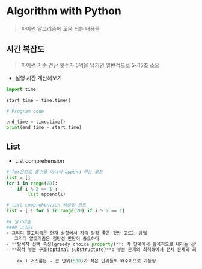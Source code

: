 # Algorithm with Python
> 파이썬 알고리즘에 도움 되는 내용들
## 시간 복잡도 
> 파이썬 기준 연산 횟수가 5억을 넘기면 일반적으로 5~15초 소요
* 실행 시간 계산해보기
```python
import time

start_time = time.time()

# Program code

end_time = time.time()
print(end_time - start_time) 
```

## List
* List comprehension
```python
# for문으로 홀수를 하나씩 append 하는 코드
list = []
for i in range(20):
    if i % 2 == 1 :
        list.append(i)

# list comprehension 사용한 코드
list = [ i for i in range(20) if i % 2 == 1]

## 알고리즘
#### 그리디
> 그리디 알고리즘은 현재 상황에서 지금 당장 좋은 것만 고르는 방법
   그리디 알고리즘은 정당성 판단이 중요하다
- **탐욕적 선택 속성(greedy choice property)**: 각 단계에서 탐욕적으로 내리는 선택이 항상 최적해로 가는 길 중 하나이다.
- **최적 부분 구조(optimal substructure)**: 부분 문제의 최적해에서 전체 문제의 최적해를 만들 수 있다.각 단계마다 어떻게 선택할 것인지 정해주어야 한다.
    
    ex ) 거스름돈 → 큰 단위(500)가 작은 단위들의 배수이므로 가능함
